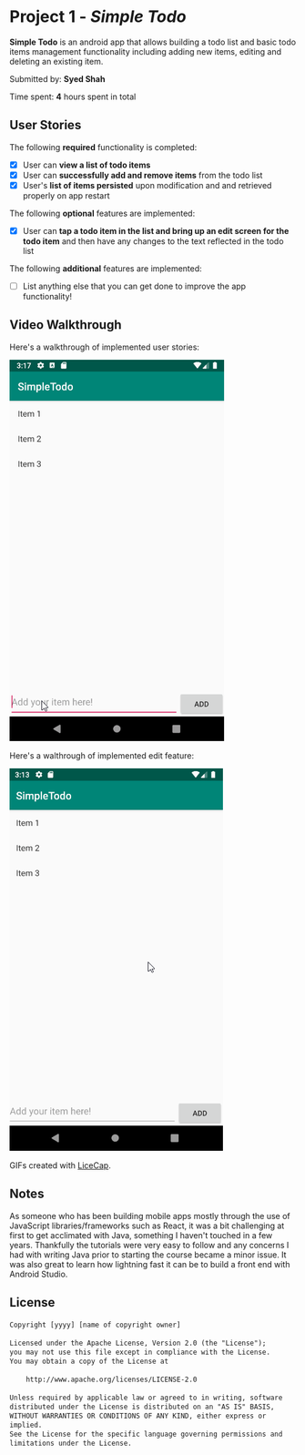 # Project 1 - *Simple Todo*

**Simple Todo** is an android app that allows building a todo list and basic todo items management functionality including adding new items, editing and deleting an existing item.

Submitted by: **Syed Shah**

Time spent: **4** hours spent in total

## User Stories

The following **required** functionality is completed:

* [x] User can **view a list of todo items**
* [x] User can **successfully add and remove items** from the todo list
* [x] User's **list of items persisted** upon modification and and retrieved properly on app restart

The following **optional** features are implemented:

* [x] User can **tap a todo item in the list and bring up an edit screen for the todo item** and then have any changes to the text reflected in the todo list

The following **additional** features are implemented:

* [ ] List anything else that you can get done to improve the app functionality!

## Video Walkthrough

Here's a walkthrough of implemented user stories:

<img src='todoApp.gif' title='Video Walkthrough' width='' alt='Video Walkthrough' />

Here's a walthrough of implemented edit feature:

<img src='todoEdit.gif' title='Video Walkthrough' width='' alt='Video Walkthrough' />

GIFs created with [LiceCap](http://www.cockos.com/licecap/).

## Notes

As someone who has been building mobile apps mostly through the use of JavaScript libraries/frameworks such as React, it was a bit challenging at first to get acclimated with Java, something I haven't touched in a few years. Thankfully the tutorials were very easy to follow and any concerns I had with writing Java prior to starting the course became a minor issue. It was also great to learn how lightning fast it can be to build a front end with Android Studio.
## License

    Copyright [yyyy] [name of copyright owner]

    Licensed under the Apache License, Version 2.0 (the "License");
    you may not use this file except in compliance with the License.
    You may obtain a copy of the License at

        http://www.apache.org/licenses/LICENSE-2.0

    Unless required by applicable law or agreed to in writing, software
    distributed under the License is distributed on an "AS IS" BASIS,
    WITHOUT WARRANTIES OR CONDITIONS OF ANY KIND, either express or implied.
    See the License for the specific language governing permissions and
    limitations under the License.
